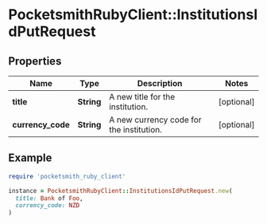 # PocketsmithRubyClient::InstitutionsIdPutRequest

## Properties

| Name | Type | Description | Notes |
| ---- | ---- | ----------- | ----- |
| **title** | **String** | A new title for the institution. | [optional] |
| **currency_code** | **String** | A new currency code for the institution. | [optional] |

## Example

```ruby
require 'pocketsmith_ruby_client'

instance = PocketsmithRubyClient::InstitutionsIdPutRequest.new(
  title: Bank of Foo,
  currency_code: NZD
)
```

